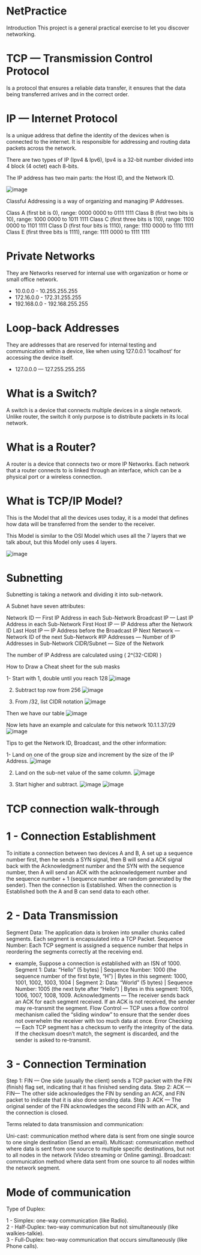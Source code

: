 # NetPractice
Introduction This project is a general practical exercise to let you discover networking.

# TCP — Transmission Control Protocol
Is a protocol that ensures a reliable data transfer, it ensures that the data being transferred arrives and in the correct order.

# IP — Internet Protocol
Is a unique address that define the identity of the devices when is connected to the internet. It is responsible for addressing and routing data packets across the network.

There are two types of IP (Ipv4 & Ipv6), Ipv4 is a 32-bit number divided into 4 block (4 octet) each 8-bits.

The IP address has two main parts: the Host ID, and the Network ID.

![image](https://github.com/user-attachments/assets/1134d570-f2d9-46d7-8555-a09150ecd16e)

Classful Addressing is a way of organizing and managing IP Addresses.

Class A (first bit is 0), range: 0000 0000 to 0111 1111
Class B (first two bits is 10), range: 1000 0000 to 1011 1111
Class C (first three bits is 110), range: 1100 0000 to 1101 1111
Class D (first four bits is 1110), range: 1110 0000 to 1110 1111
Class E (first three bits is 1111), range: 1111 0000 to 1111 1111

# Private Networks
They are Networks reserved for internal use with organization or home or small office network.
- 10.0.0.0 - 10.255.255.255
- 172.16.0.0 - 172.31.255.255
- 192.168.0.0 - 192.168.255.255

# Loop-back Addresses
They are addresses that are reserved for internal testing and communication within a device, like when using 127.0.0.1 ‘localhost’ for accessing the device itself.
- 127.0.0.0 — 127.255.255.255

# What is a Switch?
A switch is a device that connects multiple devices in a single network. Unlike router, the switch it only purpose is to distribute packets in its local network.

# What is a Router?
A router is a device that connects two or more IP Networks. Each network that a router connects to is linked through an interface, which can be a physical port or a wireless connection.

# What is TCP/IP Model?
This is the Model that all the devices uses today, it is a model that defines how data will be transferred from the sender to the receiver.

This Model is similar to the OSI Model which uses all the 7 layers that we talk about, but this Model only uses 4 layers.

![image](https://github.com/user-attachments/assets/fb76698e-5fa3-4ba5-a8d0-ec048e055392)

# Subnetting
Subnetting is taking a network and dividing it into sub-network.

A Subnet have seven attributes:

Network ID — First IP Address in each Sub-Network
Broadcast IP — Last IP Address in each Sub-Network
First Host IP — IP Address after the Network ID
Last Host IP — IP Address before the Broadcast IP
Next Network — Network ID of the next Sub-Network
#IP Addresses — Number of IP Addresses in Sub-Network
CIDR/Subnet — Size of the Network

The number of IP Address are calculated using ( 2^(32-CIDR) )

How to Draw a Cheat sheet for the sub masks

1- Start with 1, double until you reach 128
![image](https://github.com/user-attachments/assets/b5b341f1-16ce-4a43-9706-f846ac357104)

2. Subtract top row from 256
![image](https://github.com/user-attachments/assets/8fc45bef-8640-4454-8c41-95589aa96675)

4. From /32, list CIDR notation
![image](https://github.com/user-attachments/assets/4d7cab72-6999-4fc1-86c5-61874795684d)

Then we have our table
![image](https://github.com/user-attachments/assets/14924fde-d78d-4828-a113-133303543fe3)

Now lets have an example and calculate for this network 10.1.1.37/29
![image](https://github.com/user-attachments/assets/b1c5631c-a631-426d-b0f7-cdf69b4088af)

Tips to get the Network ID, Broadcast, and the other information:

1- Land on one of the group size and increment by the size of the IP Address.
![image](https://github.com/user-attachments/assets/c6c3be68-d523-4e18-b8ca-53325ab842c3)

2. Land on the sub-net value of the same column.
![image](https://github.com/user-attachments/assets/c8ac8d52-940f-4c41-a968-8312c395b072)

4. Start higher and subtract.
![image](https://github.com/user-attachments/assets/dc5ba25d-9fa1-436e-8184-0318d98d9786)
![image](https://github.com/user-attachments/assets/ffe30dc5-231f-4590-a31e-13a0050d934b)

# TCP connection walk-through

# 1 - Connection Establishment
To initiate a connection between two devices A and B, A set up a sequence number first, then he sends a SYN signal, then B will send a ACK signal back with the Acknowledgment number and the SYN with the sequence number, then A will send an ACK with the acknowledgement number and the sequence number + 1 (sequence number are random generated by the sender). Then the connection is Established.
When the connection is Established both the A and B can send data to each other.
# 2 - Data Transmission
Segment Data: The application data is broken into smaller chunks called segments. Each segment is encapsulated into a TCP Packet.
Sequence Number: Each TCP segment is assigned a sequence number that helps in reordering the segments correctly at the receiving end.
- example, Suppose a connection is established with an ISN of 1000. Segment 1: Data: “Hello” (5 bytes) | Sequence Number: 1000 (the sequence number of the first byte, “H”) | Bytes in this segment: 1000, 1001, 1002, 1003, 1004 | Segment 2: Data: “World” (5 bytes) | Sequence Number: 1005 (the next byte after “Hello”) | Bytes in this segment: 1005, 1006, 1007, 1008, 1009.
Acknowledgments — The receiver sends back an ACK for each segment received. If an ACK is not received, the sender may re-transmit the segment.
Flow Control — TCP uses a flow control mechanism called the “sliding window” to ensure that the sender does not overwhelm the receiver with too much data at once.
Error Checking — Each TCP segment has a checksum to verify the integrity of the data. If the checksum doesn’t match, the segment is discarded, and the sender is asked to re-transmit.
# 3 - Connection Termination
Step 1: FIN — One side (usually the client) sends a TCP packet with the FIN (finish) flag set, indicating that it has finished sending data.
Step 2: ACK — FIN— The other side acknowledges the FIN by sending an ACK, and FIN packet to indicate that it is also done sending data.
Step 3: ACK — The original sender of the FIN acknowledges the second FIN with an ACK, and the connection is closed.

Terms related to data transmission and communication:

Uni-cast: communication method where data is sent from one single source to one single destination (Send an email).
Multicast: communication method where data is sent from one source to multiple specific destinations, but not to all nodes in the network (Video streaming or Online gaming).
Broadcast: communication method where data sent from one source to all nodes within the network segment.

# Mode of communication

Type of Duplex:

1 - Simplex: one-way communication (like Radio). <br>
2 - Half-Duplex: two-way communication but not simultaneously (like walkies-talkie). <br>
3 - Full-Duplex: two-way communication that occurs simultaneously (like Phone calls).
